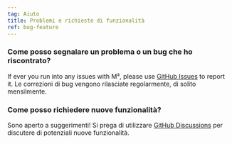 ```yaml
---
tag: Aiuto
title: Problemi e richieste di funzionalità
ref: bug-feature
---
```


### Come posso segnalare un problema o un bug che ho riscontrato?

If ever you run into any issues with M³, please use [GitHub Issues]({{site.github}}/issues) to report it. Le correzioni di bug vengono rilasciate regolarmente, di solito mensilmente.

### Come posso richiedere nuove funzionalità?

Sono aperto a suggerimenti! Si prega di utilizzare [GitHub Discussions]({{site.github}}/discussions) per discutere di potenziali nuove funzionalità.

